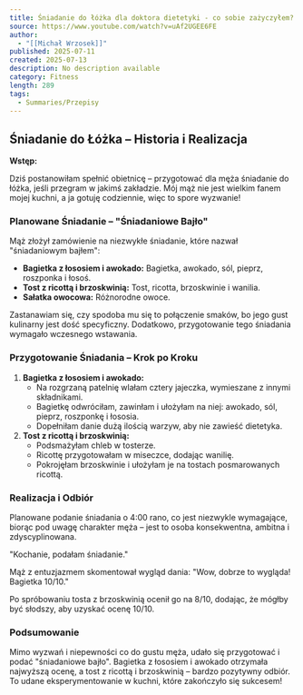 ```yaml
---
title: Śniadanie do łóżka dla doktora dietetyki - co sobie zażyczyłem?
source: https://www.youtube.com/watch?v=uAf2UGEE6FE
author:
  - "[[Michał Wrzosek]]"
published: 2025-07-11
created: 2025-07-13
description: No description available
category: Fitness
length: 289
tags:
  - Summaries/Przepisy
---
```


## Śniadanie do Łóżka – Historia i Realizacja

**Wstęp:**

Dziś postanowiłam spełnić obietnicę – przygotować dla męża śniadanie do łóżka, jeśli przegram w jakimś zakładzie. Mój mąż nie jest wielkim fanem mojej kuchni, a ja gotuję codziennie, więc to spore wyzwanie!

### Planowane Śniadanie – "Śniadaniowe Bajło"

Mąż złożył zamówienie na niezwykłe śniadanie, które nazwał "śniadaniowym bajłem":

*   **Bagietka z łososiem i awokado:**  Bagietka, awokado, sól, pieprz, roszponka i łosoś.
*   **Tost z ricottą i brzoskwinią:** Tost, ricotta, brzoskwinie i wanilia.
*   **Sałatka owocowa:** Różnorodne owoce.

Zastanawiam się, czy spodoba mu się to połączenie smaków, bo jego gust kulinarny jest dość specyficzny. Dodatkowo, przygotowanie tego śniadania wymagało wczesnego wstawania.

### Przygotowanie Śniadania – Krok po Kroku

1.  **Bagietka z łososiem i awokado:**
    *   Na rozgrzaną patelnię wlałam cztery jajeczka, wymieszane z innymi składnikami.
    *   Bagietkę odwróciłam, zawinłam i ułożyłam na niej: awokado, sól, pieprz, roszponkę i łososia.
    *   Dopełniłam danie dużą ilością warzyw, aby nie zawieść dietetyka.
2.  **Tost z ricottą i brzoskwinią:**
    *   Podsmażyłam chleb w tosterze.
    *   Ricottę przygotowałam w miseczce, dodając wanilię.
    *   Pokrojęłam brzoskwinie i ułożyłam je na tostach posmarowanych ricottą.

### Realizacja i Odbiór

Planowane podanie śniadania o 4:00 rano, co jest niezwykle wymagające, biorąc pod uwagę charakter męża – jest to osoba konsekwentna, ambitna i zdyscyplinowana.

"Kochanie, podałam śniadanie."

Mąż z entuzjazmem skomentował wygląd dania: "Wow, dobrze to wygląda! Bagietka 10/10."

Po spróbowaniu tosta z brzoskwinią ocenił go na 8/10, dodając, że mógłby być słodszy, aby uzyskać ocenę 10/10.

### Podsumowanie

Mimo wyzwań i niepewności co do gustu męża, udało się przygotować i podać "śniadaniowe bajło".  Bagietka z łososiem i awokado otrzymała najwyższą ocenę, a tost z ricottą i brzoskwinią – bardzo pozytywny odbiór.  To udane eksperymentowanie w kuchni, które zakończyło się sukcesem!
